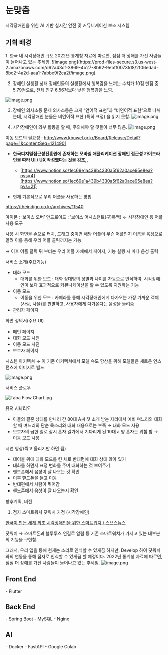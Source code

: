 <h1>눈맞춤</h1>

시각장애인을 위한 AI 기반 실시간 안전 및 커뮤니케이션 보조 시스템

<h2>기획 배경</h2>
1. 한국 내 시각장애인 규모
2022년 통계청 자료에 따르면, 점점 더 장애를 가진 사람들이 늘어나고 있는 추세임.
![image.png](https://prod-files-secure.s3.us-west-2.amazonaws.com/d62a43cf-3869-4b27-8b92-9ebff0073fd8/2f06edad-8bc2-4a2d-aaa1-7abbe9f2ca2f/image.png)

2. 장애인 실생활 상태
장애인들의 실생활에서 행복감을 느끼는 수치가 10점 만점 중 5.79점으로, 전체 인구 6.56점보다 낮은 행복감을 느낌.

![image.png](https://prod-files-secure.s3.us-west-2.amazonaws.com/d62a43cf-3869-4b27-8b92-9ebff0073fd8/8b70035c-e7bb-4f5e-b97a-7d8cad56a017/image.png)

3. 장애인 의사소통 문제
의사소통은 크게 “언어적 표현”과 “비언어적 표현”으로 나뉘는데, 시각장애인 분들은 비언어적 표현 (특히 표정) 을 읽지 못함.
![image.png](https://prod-files-secure.s3.us-west-2.amazonaws.com/d62a43cf-3869-4b27-8b92-9ebff0073fd8/baa54c4f-2c88-468e-b2e3-2bb57908b840/image.png)

4. 시각장애인이 외부 활동을 할 때, 주의해야 할 것들이 너무 많음.
![image.png](https://prod-files-secure.s3.us-west-2.amazonaws.com/d62a43cf-3869-4b27-8b92-9ebff0073fd8/b82c7537-88d9-402f-b59a-a21b74ae98c4/image.png)

이동 모드의 필요성  : http://www.kbuwel.or.kr/Board/Release/Detail?page=1&contentSeq=1214901

- **한국디지털접근성진흥원에 존재하는 모바일 애플리케이션 장애인 접근성 가이드라인을 따라 UI / UX 작성했다는 것을 강조,,**
    - [https://www.notion.so/1ec69e1a439b4330a5f62a0ace95e8ea?pvs=4](https://www.notion.so/1ec69e1a439b4330a5f62a0ace95e8ea?pvs=21)

- 현재 기본적으로 우리 어플을 사용하는 방법

https://theindigo.co.kr/archives/11540

아이폰 : ‘보이스 오버’    안드로이드 : ’보이스 어시스턴트(구)톡백)  ← 시각장애인 용 어플 사용 도구

사용 시 화면을 손으로 터치, 드래그 중이면 해당 어플이 무슨 어플인지 이름을 음성으로 알려  이를 통해 우리 어플 클릭까지는 가능

 → 이후 어플 클릭 뒤 부터는 우리 어플 자체에서 페이지, 기능 실행 시 마다 음성 출력

서비스 소개(주요기능)

- 대화 모드
    - 대화를 위한 모드 : 대화 상대방의 성별과 나이를 자동으로 인식하여, 시각장애인이 보다 효과적으로 커뮤니케이션을 할 수 있도록 지원하는 기능
- 이동 모드
    - 이동을 위한 모드 : 카메라를 통해 시각장애인에게 다가오는 가장 가까운 객체(사람, 사물)를 판별하고, 사용자에게 다가온다는 음성을 들려줌
- 관리자 페이지

    

화면 정의서(주요 UI)

- 메인 페이지
- 대화 모드 사진
- 이동 모드 사진
- 보호자 페이지

시스템 아키텍쳐   → 이 기존 아키텍쳐에서 모델 속도 향상을 위해 모델들은 새로운 인스턴스에 이미지로 빌드

![image.png](https://prod-files-secure.s3.us-west-2.amazonaws.com/d62a43cf-3869-4b27-8b92-9ebff0073fd8/1f7036c0-ce29-4b64-9195-9bb3c2de171e/image.png)

서비스 플로우

![Taba Flow Chart.jpg](https://prod-files-secure.s3.us-west-2.amazonaws.com/d62a43cf-3869-4b27-8b92-9ebff0073fd8/e2541da7-0869-4c71-a5d4-557f4e034f3d/Taba_Flow_Chart.jpg)

유저 시나리오 

- 아들의 결혼 상대를 만나러 간 80대 A씨 첫 소개 받는 자리에서 예비 며느리와 대화할 때 며느리의 단순 목소리와 대화 내용으로는 부족 → 대화 모드 사용
- 보호자의 급한 일로 잠시 혼자 길가에서 기다리게 된 10대 a 양 혼자는 위험 함 → 이동 모드 사용

시연 영상(찍고 올리기만 하면 됨)

- 테이블 위에 대화 모드를 킨 채로 반대편에 대화 상대 앉아 있기
- 대화를 하면서 표정 변화를 주며 대화하는 것 보여주기
- 핸드폰에서 음성이 잘 나오는 것 확인
- 이후 핸드폰을 들고 이동
- 반대편에서 사람이 뛰어감
- 핸드폰에서 음성이 잘 나오는지 확인

향후계획, 비전

1. 점자 스마트워치 닷워치 가정 (시각장애인)
  
[한국이 만든 세계 최초 시각장애인을 위한 스마트워치 / 스브스뉴스](https://www.youtube.com/watch?v=6xoDkY59HWE)

닷워치 → 스마트폰과 블루투스 연결로 알림 등 기존 스마트워치가 가지고 있는 대부분의 기능을 구현함.

그래서, 우리 앱을 통해 현재는 소리로 인식할 수 있게끔 하지만, Develop 하여 닷워치와의 연동을 통해 점자로 인식할 수 있게끔 할 예정이다.
2022년 통계청 자료에 따르면, 점점 더 장애를 가진 사람들이 늘어나고 있는 추세임.
![image.png](https://prod-files-secure.s3.us-west-2.amazonaws.com/d62a43cf-3869-4b27-8b92-9ebff0073fd8/2f06edad-8bc2-4a2d-aaa1-7abbe9f2ca2f/image.png)


<h2>Front End</h2>
  - Flutter
    
<h2>Back End</h2>
  - Spring Boot 
  - MySQL 
  - Nginx 

<h2>AI</h2>
  - Docker 
  - FastAPI 
  - Google Colab 
